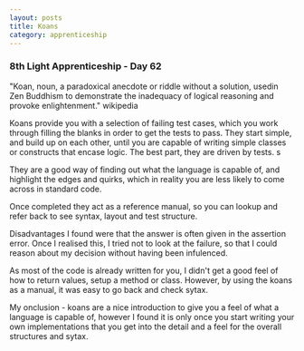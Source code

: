 ```yaml
---
layout: posts
title: Koans
category: apprenticeship
---
```


### 8th Light Apprenticeship - Day 62

"Koan, noun, a paradoxical anecdote or riddle without a solution, usedin Zen Buddhism to demonstrate the inadequacy of logical reasoning and provoke enlightenment." wikipedia

<!--break--> 

Koans provide you with a selection of failing test cases, which you work through filling the blanks in order to get the tests to pass. They start simple, and build up on each other, until you are capable of writing simple classes or constructs that encase logic. The best part, they are driven by tests. s

They are a good way of finding out what the language is capable of, and highlight the edges and quirks, which in reality you are less likely to come across in standard code. 

Once completed they act as a reference manual, so you can lookup and refer back to see syntax, layout and test structure.

Disadvantages I found were that the answer is often given in the assertion error. Once I realised this, I tried not to look at the failure, so that I could reason about my decision without having been infulenced.

As most of the code is already written for you, I didn't get a good feel of how to return values, setup a method or class. However, by using the koans as a manual, it was easy to go back and check sytax.

My onclusion - koans are a nice introduction to give you a feel of what a language is capable of, however I found it is only once you start writing your own implementations that you get into the detail and a feel for the overall structures and sytax.





